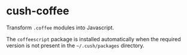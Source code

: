 # cush-coffee

Transform `.coffee` modules into Javascript.

The `coffeescript` package is installed automatically when the required version is not present in the `~/.cush/packages` directory.

